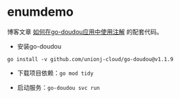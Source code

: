 # enumdemo

博客文章 [如何在go-doudou应用中使用注解](https://go-doudou.unionj.cloud/blog/annotation.html) 的配套代码。

- 安装go-doudou

```shell
go install -v github.com/unionj-cloud/go-doudou@v1.1.9
```

- 下载项目依赖：`go mod tidy`

- 启动服务：`go-doudou svc run`

